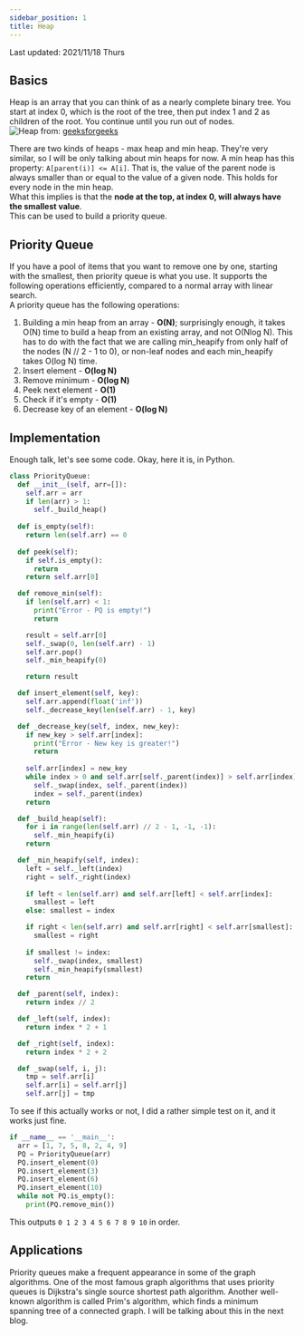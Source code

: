 ```yaml
---
sidebar_position: 1
title: Heap
---
```

Last updated: 2021/11/18 Thurs

## Basics
Heap is an array that you can think of as a nearly complete binary tree. You start at index 0, which is the root of the tree, then put index 1 and 2 as children of the root. You continue until you run out of nodes.  
![Heap](/img/heap/binaryheap.png) from: [geeksforgeeks](https://www.geeksforgeeks.org/binary-heap/)  

There are two kinds of heaps - max heap and min heap. They're very similar, so I will be only talking about min heaps for now. A min heap has this property: `A[parent(i)] <= A[i]`. That is, the value of the parent node is always smaller than or equal to the value of a given node. This holds for every node in the min heap.  
What this implies is that the **node at the top, at index 0, will always have the smallest value**.  
This can be used to build a priority queue.

## Priority Queue
If you have a pool of items that you want to remove one by one, starting with the smallest, then priority queue is what you use. It supports the following operations efficiently, compared to a normal array with linear search.  
A priority queue has the following operations:
1. Building a min heap from an array - **O(N)**; surprisingly enough, it takes O(N) time to build a heap from an existing array, and not O(Nlog N). This has to do with the fact that we are calling min_heapify from only half of the nodes (N // 2 - 1 to 0), or non-leaf nodes and each min_heapify takes O(log N) time.
2. Insert element - **O(log N)**
3. Remove minimum - **O(log N)**
4. Peek next element - **O(1)**
5. Check if it's empty - **O(1)**
6. Decrease key of an element - **O(log N)**

## Implementation
Enough talk, let's see some code. Okay, here it is, in Python.  
```python
class PriorityQueue:
  def __init__(self, arr=[]):
    self.arr = arr
    if len(arr) > 1:
      self._build_heap()
  
  def is_empty(self):
    return len(self.arr) == 0
  
  def peek(self):
    if self.is_empty():
      return
    return self.arr[0]

  def remove_min(self):
    if len(self.arr) < 1:
      print("Error - PQ is empty!")
      return

    result = self.arr[0]
    self._swap(0, len(self.arr) - 1)
    self.arr.pop()
    self._min_heapify(0)

    return result

  def insert_element(self, key):
    self.arr.append(float('inf'))
    self._decrease_key(len(self.arr) - 1, key)

  def _decrease_key(self, index, new_key):
    if new_key > self.arr[index]:
      print("Error - New key is greater!")
      return
    
    self.arr[index] = new_key
    while index > 0 and self.arr[self._parent(index)] > self.arr[index]:
      self._swap(index, self._parent(index))
      index = self._parent(index)
    return

  def _build_heap(self):
    for i in range(len(self.arr) // 2 - 1, -1, -1):
      self._min_heapify(i)
    return

  def _min_heapify(self, index):
    left = self._left(index)
    right = self._right(index)
    
    if left < len(self.arr) and self.arr[left] < self.arr[index]:
      smallest = left
    else: smallest = index

    if right < len(self.arr) and self.arr[right] < self.arr[smallest]:
      smallest = right
    
    if smallest != index:
      self._swap(index, smallest)
      self._min_heapify(smallest)
    return

  def _parent(self, index):
    return index // 2

  def _left(self, index):
    return index * 2 + 1

  def _right(self, index):
    return index * 2 + 2

  def _swap(self, i, j):
    tmp = self.arr[i]
    self.arr[i] = self.arr[j]
    self.arr[j] = tmp
```

To see if this actually works or not, I did a rather simple test on it, and it works just fine.
```python
if __name__ == '__main__':
  arr = [1, 7, 5, 8, 2, 4, 9]
  PQ = PriorityQueue(arr)
  PQ.insert_element(0)
  PQ.insert_element(3)
  PQ.insert_element(6)
  PQ.insert_element(10)
  while not PQ.is_empty():
    print(PQ.remove_min())
```
This outputs `0 1 2 3 4 5 6 7 8 9 10` in order.  

## Applications
Priority queues make a frequent appearance in some of the graph algorithms. One of the most famous graph algorithms that uses priority queues is Dijkstra's single source shortest path algorithm. Another well-known algorithm is called Prim's algorithm, which finds a minimum spanning tree of a connected graph. I will be talking about this in the next blog.
